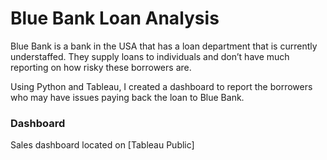 # Blue Bank Loan Analysis
Blue Bank is a bank in the USA that has a loan department that is currently understaffed.
They supply loans to individuals and don’t have much reporting on how risky these
borrowers are.

Using Python and Tableau, I created a dashboard to report the borrowers who may have issues paying back the loan to Blue Bank.

### Dashboard
Sales dashboard located on [Tableau Public]
